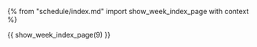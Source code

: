 {% from "schedule/index.md" import show_week_index_page with context %}

{{ show_week_index_page(9) }}
